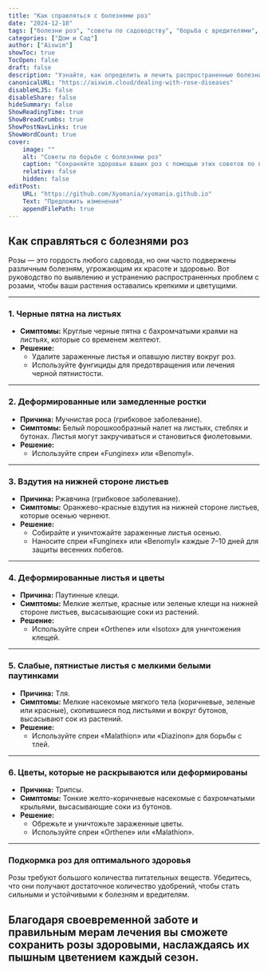 ```yaml
---
title: "Как справляться с болезнями роз"
date: "2024-12-18"
tags: ["болезни роз", "советы по садоводству", "борьба с вредителями", "уход за растениями"]
categories: ["Дом и Сад"]
author: ["Aixwim"]
showToc: true
TocOpen: false
draft: false
description: "Узнайте, как определить и лечить распространенные болезни роз, чтобы ваши розы оставались здоровыми и красивыми."
canonicalURL: "https://aixwim.cloud/dealing-with-rose-diseases"
disableHLJS: false
disableShare: false
hideSummary: false
ShowReadingTime: true
ShowBreadCrumbs: true
ShowPostNavLinks: true
ShowWordCount: true
cover:
    image: ""
    alt: "Советы по борьбе с болезнями роз"
    caption: "Сохраняйте здоровье ваших роз с помощью этих советов по выявлению и лечению распространенных болезней роз."
    relative: false
    hidden: false
editPost:
    URL: "https://github.com/Xyomania/xyomania.github.io"
    Text: "Предложить изменения"
    appendFilePath: true
---
```


## Как справляться с болезнями роз  

Розы — это гордость любого садовода, но они часто подвержены различным болезням, угрожающим их красоте и здоровью. Вот руководство по выявлению и устранению распространенных проблем с розами, чтобы ваши растения оставались крепкими и цветущими.

---

### 1. **Черные пятна на листьях**  

- **Симптомы:** Круглые черные пятна с бахромчатыми краями на листьях, которые со временем желтеют.  
- **Решение:**  
  - Удалите зараженные листья и опавшую листву вокруг роз.  
  - Используйте фунгициды для предотвращения или лечения черной пятнистости.  

---

### 2. **Деформированные или замедленные ростки**  

- **Причина:** Мучнистая роса (грибковое заболевание).  
- **Симптомы:** Белый порошкообразный налет на листьях, стеблях и бутонах. Листья могут закручиваться и становиться фиолетовыми.  
- **Решение:**  
  - Используйте спреи «Funginex» или «Benomyl».  

---

### 3. **Вздутия на нижней стороне листьев**  

- **Причина:** Ржавчина (грибковое заболевание).  
- **Симптомы:** Оранжево-красные вздутия на нижней стороне листьев, которые осенью чернеют.  
- **Решение:**  
  - Собирайте и уничтожайте зараженные листья осенью.  
  - Наносите спреи «Funginex» или «Benomyl» каждые 7–10 дней для защиты весенних побегов.  

---

### 4. **Деформированные листья и цветы**  

- **Причина:** Паутинные клещи.  
- **Симптомы:** Мелкие желтые, красные или зеленые клещи на нижней стороне листьев, высасывающие соки из растений.  
- **Решение:**  
  - Используйте спреи «Orthene» или «Isotox» для уничтожения клещей.  

---

### 5. **Слабые, пятнистые листья с мелкими белыми паутинками**  

- **Причина:** Тля.  
- **Симптомы:** Мелкие насекомые мягкого тела (коричневые, зеленые или красные), скопившиеся под листьями и вокруг бутонов, высасывают сок из растений.  
- **Решение:**  
  - Используйте спреи «Malathion» или «Diazinon» для борьбы с тлей.  

---

### 6. **Цветы, которые не раскрываются или деформированы**  

- **Причина:** Трипсы.  
- **Симптомы:** Тонкие желто-коричневые насекомые с бахромчатыми крыльями, высасывающие соки из бутонов.  
- **Решение:**  
  - Обрежьте и уничтожьте зараженные цветы.  
  - Используйте спреи «Orthene» или «Malathion».  

---

### Подкормка роз для оптимального здоровья  

Розы требуют большого количества питательных веществ. Убедитесь, что они получают достаточное количество удобрений, чтобы стать сильными и устойчивыми к болезням и вредителям.

Благодаря своевременной заботе и правильным мерам лечения вы сможете сохранить розы здоровыми, наслаждаясь их пышным цветением каждый сезон.
---
